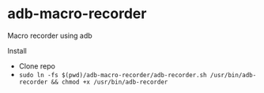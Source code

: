 # adb-macro-recorder
Macro recorder using adb

Install
- Clone repo
- `sudo ln -fs $(pwd)/adb-macro-recorder/adb-recorder.sh /usr/bin/adb-recorder && chmod +x /usr/bin/adb-recorder`